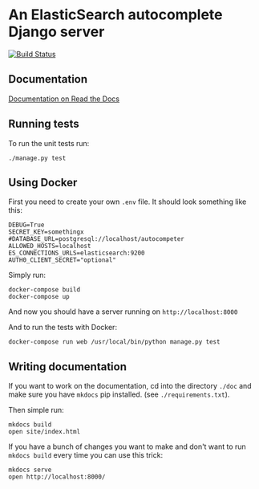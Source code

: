 An ElasticSearch autocomplete Django server
===========================================

[![Build Status](https://travis-ci.org/peterbe/autocompeter.svg?branch=master)](https://travis-ci.org/peterbe/autocompeter)

Documentation
-------------

[Documentation on Read the Docs](https://autocompeter.readthedocs.io)

Running tests
-------------

To run the unit tests run:

    ./manage.py test

Using Docker
------------

First you need to create your own `.env` file. It should look something like
this:

    DEBUG=True
    SECRET_KEY=somethingx
    #DATABASE_URL=postgresql://localhost/autocompeter
    ALLOWED_HOSTS=localhost
    ES_CONNECTIONS_URLS=elasticsearch:9200
    AUTH0_CLIENT_SECRET="optional"

Simply run:

    docker-compose build
    docker-compose up

And now you should have a server running on `http://localhost:8000`


And to run the tests with Docker:

    docker-compose run web /usr/local/bin/python manage.py test

Writing documentation
---------------------

If you want to work on the documentation, cd into the directory `./doc`
and make sure you have `mkdocs` pip installed. (see
`./requirements.txt`).

Then simple run:

    mkdocs build
    open site/index.html

If you have a bunch of changes you want to make and don't want to run
`mkdocs build` every time you can use this trick:

    mkdocs serve
    open http://localhost:8000/
